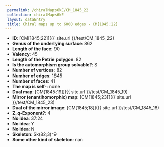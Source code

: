 ```yaml
--- 
 permalink: /chiralMaps6kE/CM_1845_22 
 collection: chiralMaps6kE
 layout: dataEntry
 title: Chiral maps up to 6000 edges - CM[1845;22]
---
```


- **ID**: [CM[1845;22]]({{ site.url }}/test/CM_1845_22)
- **Genus of the underlying surface**: 862
- **Length of the face**: 90
- **Valency**: 45
- **Length of the Petrie polygon**: 82
- **Is the automorphism group solvable?**: S
- **Number of vertices**: 82
- **Number of edges**: 1845
- **Number of faces**: 41
- **The map is self-**: none
- **Dual map**: [CM[1845;19]]({{ site.url }}/test/CM_1845_19)
- **Mirror (enantihomorphic) map**: [CM[1845;23]]({{ site.url }}/test/CM_1845_23)
- **Dual of the mirror image**: [CM[1845;18]]({{ site.url }}/test/CM_1845_18)
- **Z_q-Exponent?**: 4
- **No idea**:  37:24
- **No idea**: Y
- **No idea**: N
- **Skeleton**: Sk(82;3)^9
- **Some other kind of skeleton**: nan

